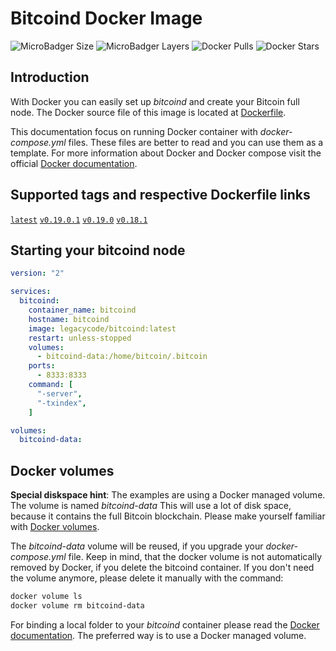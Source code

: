 # Bitcoind Docker Image

![MicroBadger Size](https://img.shields.io/microbadger/image-size/leacycode/bitcoind) ![MicroBadger Layers](https://img.shields.io/microbadger/layers/legacycode/bitcoind) ![Docker Pulls](https://img.shields.io/docker/pulls/legacycode/bitcoind) ![Docker Stars](https://img.shields.io/docker/stars/legacycode/bitcoind)

## Introduction

With Docker you can easily set up *bitcoind* and create your Bitcoin full node.
The Docker source file of this image is located at [Dockerfile](https://github.com/legacycode/bitcoind-docker).

This documentation focus on running Docker container with *docker-compose.yml* files. These files are better to read and you can use them as a template. For more information about Docker and Docker compose visit the official [Docker documentation](https://docs.docker.com/).

## Supported tags and respective Dockerfile links

[`latest`](https://github.com/legacycode/bitcoind-docker/blob/master/Dockerfile) [`v0.19.0.1`](https://github.com/legacycode/bitcoind-docker/blob/v0.19.0.1/Dockerfile) [`v0.19.0`](https://github.com/legacycode/bitcoind-docker/blob/v0.19.0/Dockerfile) [`v0.18.1`](https://github.com/legacycode/bitcoind-docker/blob/v0.18.1/Dockerfile)

## Starting your bitcoind node

```yaml
version: "2"

services:
  bitcoind:
    container_name: bitcoind
    hostname: bitcoind
    image: legacycode/bitcoind:latest
    restart: unless-stopped
    volumes:
      - bitcoind-data:/home/bitcoin/.bitcoin
    ports:
      - 8333:8333
    command: [
      "-server",
      "-txindex",
    ]

volumes:
  bitcoind-data:
```

## Docker volumes

**Special diskspace hint**: The examples are using a Docker managed volume. The volume is named *bitcoind-data* This will use a lot of disk space, because it contains the full Bitcoin blockchain. Please make yourself familiar with [Docker volumes](https://docs.docker.com/storage/volumes/).

The *bitcoind-data* volume will be reused, if you upgrade your *docker-compose.yml* file. Keep in mind, that the docker volume is not automatically removed by Docker, if you delete the bitcoind container. If you don't need the volume anymore, please delete it manually with the command:

```bash
docker volume ls
docker volume rm bitcoind-data
```

For binding a local folder to your *bitcoind* container please read the [Docker documentation](https://docs.docker.com/). The preferred way is to use a Docker managed volume.
